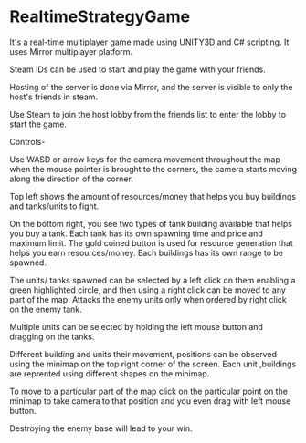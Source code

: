 # RealtimeStrategyGame
 
It's a real-time multiplayer game made using UNITY3D and C# scripting.
It uses Mirror multiplayer platform.

Steam IDs can be used to start and play the game with your friends.

Hosting of the server is done via Mirror, and the server is visible to only the host's friends in steam.

Use Steam to join the host lobby from the friends list to enter the lobby to start the game.

Controls-

Use WASD or arrow keys for the camera movement throughout the map
when the mouse pointer is brought to the corners, the camera starts moving along the direction of the corner.

Top left shows the amount of resources/money that helps you buy buildings and tanks/units to fight.

On the bottom right, you see two types of tank building available  that helps you buy a tank. Each tank has its own spawning time and price and maximum limit. The gold coined button is used for resource generation that helps you earn resources/money. Each buildings has its own range to be spawned.

The units/ tanks spawned can be selected by a left click on them enabling a green highlighted circle, and then using a right click can be moved to any part of the map. Attacks the enemy units only when ordered by right click on the enemy tank. 

Multiple units can be selected by holding the left mouse button and dragging on the tanks. 

Different building and units their movement, positions can be observed using the minimap on the top right corner of the screen. Each unit ,buildings are reprented using different shapes on the minimap. 

To move to a particular part of the map click on the particular point on the minimap to take camera to that position and you even drag with left mouse button.

Destroying the enemy base will lead to your win.










